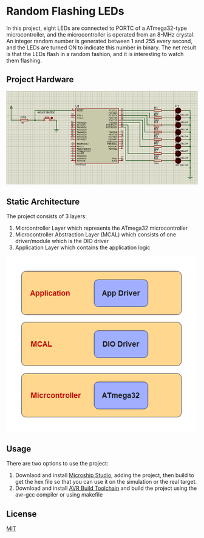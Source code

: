 # Random Flashing LEDs
In this project, eight LEDs are connected to PORTC of a ATmega32-type
microcontroller, and the microcontroller is operated from an 8-MHz crystal. An integer
random number is generated between 1 and 255 every second, and the LEDs are turned
ON to indicate this number in binary. The net result is that the LEDs flash in a random
fashion, and it is interesting to watch them flashing.

## Project Hardware
<img src="design.PNG" alt="Random Flashing LEDs Circuit">

## Static Architecture
The project consists of 3 layers:
1. Micrcontroller Layer which represents the ATmega32 microcontroller
2. Microcontroller Abstraction Layer (MCAL) which consists of one driver/module which is the DIO driver
3. Application Layer which contains the application logic
<img src="static-architecture2.png" style="width: 500px; height: auto">

## Usage
There are two options to use the project:
1. Downlaod and install [Microship Studio](https://www.microchip.com/en-us/tools-resources/develop/microchip-studio), adding the project, then build to get the hex file so that you can use it on the simulation or the real target.
2. Download and install [AVR Build Toolchain](https://tinusaur.com/guides/avr-gcc-toolchain/) and build the project using the avr-gcc compiler or using makefile

## License
[MIT](https://choosealicense.com/licenses/mit/)
